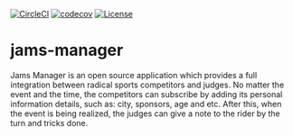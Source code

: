 [![CircleCI](https://circleci.com/gh/BorsaTeam/jams-manager/tree/master.svg?style=svg)](https://circleci.com/gh/BorsaTeam/jams-manager/tree/master)
[![codecov](https://codecov.io/gh/BorsaTeam/jams-manager/branch/master/graph/badge.svg)](https://codecov.io/gh/BorsaTeam/jams-manager)
[![License](https://img.shields.io/badge/License-Apache%202.0-blue.svg)](https://opensource.org/licenses/Apache-2.0)
# jams-manager
Jams Manager is an open source application which provides a full integration between radical sports competitors and judges. No matter the event and the time, the competitors can subscribe by adding its personal information details, such as: city, sponsors, age and etc. After this, when the event is being realized, the judges can give a note to the rider by the turn and tricks done. 

